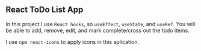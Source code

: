  ## React ToDo List App
 
In this project I use `React hooks`, so `useEffect`, `useState`, and `useRef`. You will be able to add, remove, edit, and mark complete/cross out the todo items. 

I use `npm react-icons` to apply icons in this aplication.


